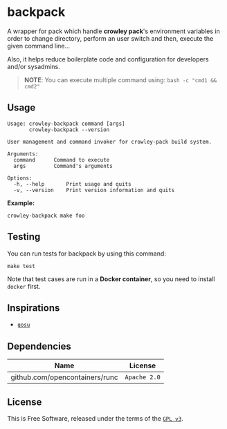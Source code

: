# backpack

A wrapper for pack which handle **crowley pack**'s environment variables in order to change directory, perform an user switch and then, execute the given command line...

Also, it helps reduce boilerplate code and configuration for developers and/or sysadmins.

> **NOTE**: You can execute multiple command using: `bash -c "cmd1 && cmd2"`

## Usage

```console
Usage: crowley-backpack command [args]
       crowley-backpack --version

User management and command invoker for crowley-pack build system.

Arguments:
  command      Command to execute
  args         Command's arguments

Options:
  -h, --help       Print usage and quits
  -v, --version    Print version information and quits
```

**Example:**

`crowley-backpack make foo`

## Testing

You can run tests for backpack by using this command:

```console
make test
```

Note that test cases are run in a **Docker container**, so you need to install `docker` first.

## Inspirations

* [`gosu`](https://github.com/tianon/gosu)

## Dependencies

Name                           | License
-------------------------------|----------
github.com/opencontainers/runc | `Apache 2.0`

## License

This is Free Software, released under the terms of the [`GPL v3`](LICENSE).

